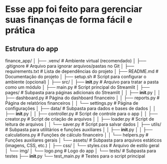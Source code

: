 # Esse app foi feito para gerenciar suas finanças de forma fácil e prática


## Estrutura do app

finance_app/
│
├── .venv/                    # Ambiente virtual (recomendado)
│
├── .gitignore                # Arquivo para ignorar arquivos/pastas no Git
│
├── requirements.txt          # Lista de dependências do projeto
│
├── README.md                 # Documentação do projeto
│
├── setup.sh                  # Script para configurar o ambiente (opcional)
│
├── src/
│   ├── __init__.py           # Arquivo para tratar a pasta como um módulo
│   ├── main.py               # Script principal do Streamlit
│   ├── pages/                # Subpasta para páginas adicionais do Streamlit
│   │   ├── __init__.py
│   │   ├── dashboard.py      # Página do dashboard financeiro
│   │   ├── reports.py        # Página de relatórios financeiros
│   │   └── settings.py       # Página de configurações
│   ├── data/                 # Subpasta para dados e bases de dados
│   │   ├── __init__.py
│   │   ├── controller.py     # Script de controle para o app
│   │   ├── creator.py        # Script de criação de arquivos
│   │   ├── loader.py         # Script de leitura de arquivos
│   │   └── saver.py          # Script para salvar dados
│   ├── utils/                # Subpasta para utilitários e funções auxiliares
│   │   ├── __init__.py
│   │   ├── calculations.py   # Funções de cálculo financeiro
│   │   └── helpers.py        # Funções auxiliares gerais
│   └── assets/               # Subpasta para arquivos estáticos (imagens, CSS, etc.)
│       ├── css/
│           └── styles.css    # Arquivo de estilo geral
│       └── img/
│           └── logo.png      # Logo do app
│
└── tests/                    # Subpasta para testes
    ├── __init__.py
    └── test_main.py          # Testes para o script principal

